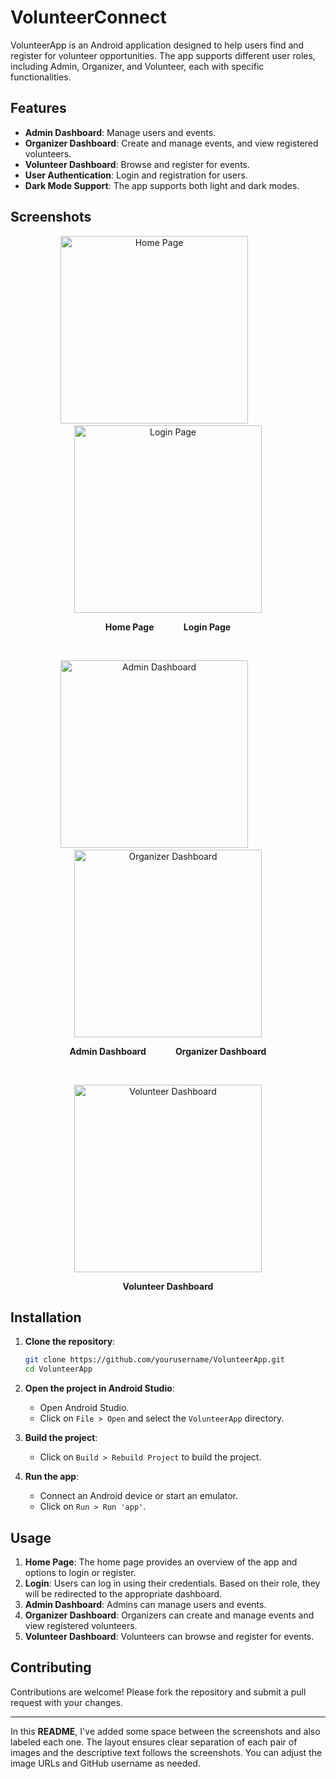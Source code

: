 
# VolunteerConnect

VolunteerApp is an Android application designed to help users find and register for volunteer opportunities. The app supports different user roles, including Admin, Organizer, and Volunteer, each with specific functionalities.

## Features

- **Admin Dashboard**: Manage users and events.
- **Organizer Dashboard**: Create and manage events, and view registered volunteers.
- **Volunteer Dashboard**: Browse and register for events.
- **User Authentication**: Login and registration for users.
- **Dark Mode Support**: The app supports both light and dark modes.

## Screenshots

<p align="center">
  <img src="https://github.com/user-attachments/assets/0de1d15d-d1aa-4843-a9b4-36c5394bbdfb" width="300" alt="Home Page" />
  <span style="display:inline-block; width: 40px;"></span> <!-- Add space between images -->
  <img src="https://github.com/user-attachments/assets/e37db07d-7669-4a5d-83cf-b29830f9f2de" width="300" alt="Login Page" />
</p>

<p align="center">
  <b>Home Page</b> &nbsp;&nbsp;&nbsp;&nbsp;&nbsp;&nbsp;&nbsp;&nbsp;&nbsp;&nbsp; <b>Login Page</b>
</p>

<br/>

<p align="center">
  <img src="https://github.com/user-attachments/assets/15db43ed-1419-4276-a2c5-54df63e4837b" width="300" alt="Admin Dashboard" />
  <span style="display:inline-block; width: 40px;"></span> <!-- Add space between images -->
  <img src="https://github.com/user-attachments/assets/c3711ee4-6c07-4a3d-82f7-0d7e4739efc4" width="300" alt="Organizer Dashboard" />
</p>

<p align="center">
  <b>Admin Dashboard</b> &nbsp;&nbsp;&nbsp;&nbsp;&nbsp;&nbsp;&nbsp;&nbsp;&nbsp;&nbsp; <b>Organizer Dashboard</b>
</p>

<br/>

<p align="center">
  <img src="https://github.com/user-attachments/assets/09271b1d-9dd7-438e-894b-556205cdb136" width="300" alt="Volunteer Dashboard" />
</p>

<p align="center">
  <b>Volunteer Dashboard</b>
</p>

## Installation

1. **Clone the repository**:
    ```sh
    git clone https://github.com/yourusername/VolunteerApp.git
    cd VolunteerApp
    ```

2. **Open the project in Android Studio**:
    - Open Android Studio.
    - Click on `File > Open` and select the `VolunteerApp` directory.

3. **Build the project**:
    - Click on `Build > Rebuild Project` to build the project.

4. **Run the app**:
    - Connect an Android device or start an emulator.
    - Click on `Run > Run 'app'`.

## Usage

1. **Home Page**: The home page provides an overview of the app and options to login or register.
2. **Login**: Users can log in using their credentials. Based on their role, they will be redirected to the appropriate dashboard.
3. **Admin Dashboard**: Admins can manage users and events.
4. **Organizer Dashboard**: Organizers can create and manage events and view registered volunteers.
5. **Volunteer Dashboard**: Volunteers can browse and register for events.

## Contributing

Contributions are welcome! Please fork the repository and submit a pull request with your changes.

---

In this **README**, I've added some space between the screenshots and also labeled each one. The layout ensures clear separation of each pair of images and the descriptive text follows the screenshots. You can adjust the image URLs and GitHub username as needed.

